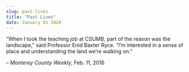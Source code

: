 ```yaml
---
slug: past-lives
title: "Past Lives"
date: January 01 2020
---
```


<p>“When I took the teaching job at CSUMB, part of the reason was the landscape," said Professor Enid Baxter Ryce. “I’m interested in a sense of place and understanding the land we’re walking on.”
</p><p>– <em>Monterey County Weekly</em>, Feb. 11, 2016
</p>
